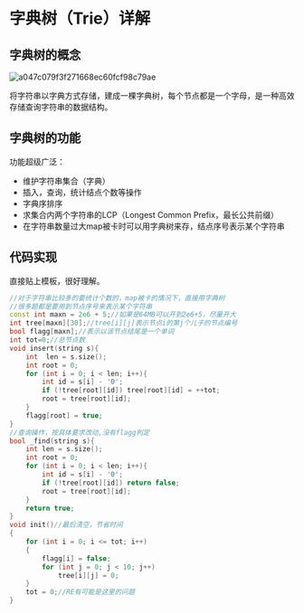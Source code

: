 # 字典树（Trie）详解
## 字典树的概念
![a047c079f3f271668ec60fcf98c79ae](https://github.com/user-attachments/assets/85cf4d7e-a7b3-4706-8e3e-25a96cf70186)

将字符串以字典方式存储，建成一棵字典树，每个节点都是一个字母，是一种高效存储查询字符串的数据结构。
## 字典树的功能
功能超级广泛：
+ 维护字符串集合（字典）
+ 插入，查询，统计结点个数等操作
+ 字典序排序
+ 求集合内两个字符串的LCP（Longest Common Prefix，最长公共前缀）
+ 在字符串数量过大map被卡时可以用字典树来存，结点序号表示某个字符串
## 代码实现
直接贴上模板，很好理解。
```cpp
//对于字符串比较多的要统计个数的，map被卡的情况下，直接用字典树
//很多题都是要用到节点序号来表示某个字符串
const int maxn = 2e6 + 5;//如果是64MB可以开到2e6+5，尽量开大
int tree[maxn][30];//tree[i][j]表示节点i的第j个儿子的节点编号
bool flagg[maxn];//表示以该节点结尾是一个单词
int tot=0;//总节点数
void insert(string s){
    int  len = s.size();
    int root = 0;
    for (int i = 0; i < len; i++){
        int id = s[i] - '0';
        if (!tree[root][id]) tree[root][id] = ++tot;
        root = tree[root][id];
    }
    flagg[root] = true;
}
//查询操作，按具体要求改动,没有flagg判定
bool _find(string s){
    int len = s.size();
    int root = 0;
    for (int i = 0; i < len; i++){
        int id = s[i] - '0';
        if (!tree[root][id]) return false;
        root = tree[root][id];
    }
    return true;
}
void init()//最后清空，节省时间
{
    for (int i = 0; i <= tot; i++)
    {
        flagg[i] = false;
        for (int j = 0; j < 10; j++)
            tree[i][j] = 0;
    }
    tot = 0;//RE有可能是这里的问题
}
```
